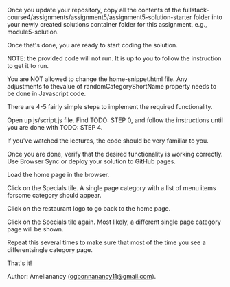 Once you update your repository, copy all the contents of the fullstack-course4/assignments/assignment5/assignment5-solution-starter folder into your newly created solutions container folder for this assignment, e.g., module5-solution.

Once that's done, you are ready to start coding the solution.

NOTE: the provided code will not run. It is up to you to follow the instruction to get it to run.

You are NOT allowed to change the home-snippet.html file. Any adjustments to thevalue of randomCategoryShortName property needs to be done in Javascript code.

There are 4-5 fairly simple steps to implement the required functionality.

Open up js/script.js file.
Find TODO: STEP 0, and follow the instructions until you are done with TODO: STEP 4.

If you've watched the lectures, the code should be very familiar to you.

Once you are done, verify that the desired functionality is working correctly. Use Browser Sync or deploy your solution to GitHub pages.

Load the home page in the browser.

Click on the Specials tile. A single page category with a list of menu items forsome category should appear.

Click on the restaurant logo to go back to the home page.

Click on the Specials tile again. Most likely, a different single page category page will be shown.

Repeat this several times to make sure that most of the time you see a differentsingle category page.

That's it!

Author: Amelianancy (ogbonnanancy11@gmail.com).
